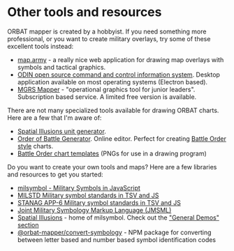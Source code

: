 # Other tools and resources

ORBAT mapper is created by a hobbyist. If you need something more professional, or you want to create military overlays,
try some of these excellent tools instead:

- [map.army](https://www.map.army/about/en.html) - a really nice web application for drawing map overlays with symbols
  and tactical graphics.
- [ODIN open source command and control information system](https://odin.syncpoint.io/en/). Desktop application
  available on most operating systems (Electron based).
- [MGRS Mapper](https://mgrs-mapper.com/) - "operational graphics tool for junior leaders". Subscription based service.
  A limited free version is
  available.

There are not many specialized tools available for drawing ORBAT charts. Here are a few that I'm aware of:

- [Spatial Illusions unit generator](https://spatialillusions.com/unitgenerator2/).
- [Order of Battle Generator](https://www.orbatgenerator.com/). Online editor. Perfect for
  creating [Battle Order style](https://www.battleorder.org/us-orbat) charts.
- [Battle Order chart templates](https://www.battleorder.org/icons) (PNGs for use in a drawing program)

Do you want to create your own tools and maps? Here are a few libraries and resources to get you started:

- [milsymbol - Military Symbols in JavaScript](https://github.com/spatialillusions/milsymbol)
- [MILSTD Military symbol standards in TSV and JS](https://github.com/spatialillusions/mil-std-2525)
- [STANAG APP-6 Military symbol standards in TSV and JS](https://github.com/spatialillusions/stanag-app6)
- [Joint Military Symbology Markup Language (JMSML)](https://github.com/Esri/joint-military-symbology-xml)
- [Spatial Illusions](https://spatialillusions.com/) - home of milsymbol. Check out
  the ["General Demos" section](https://spatialillusions.com/demos/index.html)
- [@orbat-mapper/convert-symbology](https://github.com/orbat-mapper/convert-symbology) - NPM package for converting
  between letter based and number based symbol identification codes
